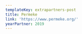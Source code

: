 ```yaml
---
templateKey: extrapartners-post
title: Permeke
link: 'https://www.permeke.org/'
yearPartner: 2019
---
```

